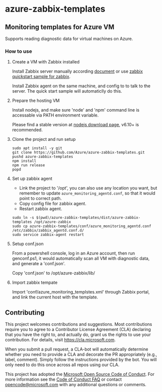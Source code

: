 # azure-zabbix-templates
## Monitoring templates for Azure VM
Supports reading diagnostic data for virtual machines on Azure.

### How to use
1. Create a VM with Zabbix installed

   Install Zabbix server manually according [document](https://www.zabbix.com/documentation/2.2/manual/installation) or use [zabbix quickstart sample for zabbix](https://github.com/Azure/azure-quickstart-templates/tree/master/zabbix-monitoring-cluster).

   Install Zabbix agent on the same machine, and config to to talk to the server. The quick start sample will automaticlly do this. 

2. Prepare the hosting VM

   Install nodejs, and make sure 'node' and 'npm' command line is accessable via PATH environment variable.

   Please find a stable version at [nodejs download page](https://nodejs.org/en/download/), v6.10+ is recommended.

3. Clone the project and run setup

   ```
   sudo apt install -y git
   git clone https://github.com/Azure/azure-zabbix-templates.git
   pushd azure-zabbix-templates
   npm install
   npm run release
   popd
   ```

4. Set up zabbix agent

   - Link the project to '/opt', you can also use any location you want, but remember to update `azure_monitoring_agentd.conf`, so that it would point to correct path.
   - Copy config file for zabbix agent.
   - Restart zabbix agent.
   ```
   sudo ln -s $(pwd)/azure-zabbix-templates/dist/azure-zabbix-templates /opt/azure-zabbix
   sudo cp azure-zabbix-templates/conf/azure_monitoring_agentd.conf /etc/zabbix/zabbix_agentd.conf.d/
   sudo service zabbix-agent restart
   ```

5. Setup conf.json

   From a powershell console, log in an Azure account, then run genconf.ps1, it would automatically scan all VM with diagnostic data, and generate a 'conf.json'.

   Copy 'conf.json' to /opt/azure-zabbix/lib/

6. Import zabbix tempate

   Import 'conf/azure_monitoring_templstes.xml' through Zabbix portal, and link the current host with the template.

## Contributing

This project welcomes contributions and suggestions.  Most contributions require you to agree to a
Contributor License Agreement (CLA) declaring that you have the right to, and actually do, grant us
the rights to use your contribution. For details, visit https://cla.microsoft.com.

When you submit a pull request, a CLA-bot will automatically determine whether you need to provide
a CLA and decorate the PR appropriately (e.g., label, comment). Simply follow the instructions
provided by the bot. You will only need to do this once across all repos using our CLA.

This project has adopted the [Microsoft Open Source Code of Conduct](https://opensource.microsoft.com/codeofconduct/).
For more information see the [Code of Conduct FAQ](https://opensource.microsoft.com/codeofconduct/faq/) or
contact [opencode@microsoft.com](mailto:opencode@microsoft.com) with any additional questions or comments.
